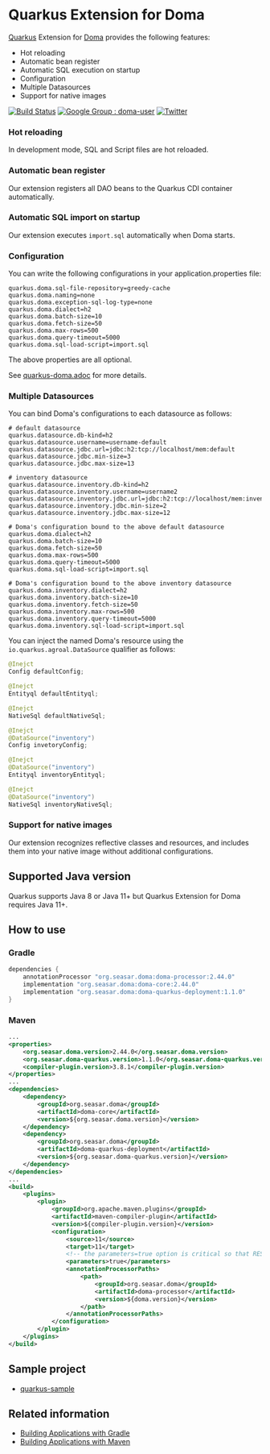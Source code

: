 Quarkus Extension for Doma
==========================

[Quarkus](https://quarkus.io/) Extension for [Doma](https://github.com/domaframework/doma) provides the following features:

- Hot reloading
- Automatic bean register
- Automatic SQL execution on startup
- Configuration
- Multiple Datasources
- Support for native images

[![Build Status](https://github.com/domaframework/doma-quarkus/workflows/Java%20CI%20with%20Maven/badge.svg)](https://github.com/domaframework/doma-quarkus/actions?query=workflow%3A%22Java+CI+with+Maven%22)
[![Google Group : doma-user](https://img.shields.io/badge/Google%20Group-doma--user-orange.svg)](https://groups.google.com/g/doma-user)
[![Twitter](https://img.shields.io/badge/twitter-@domaframework-blue.svg?style=flat)](https://twitter.com/domaframework)

### Hot reloading

In development mode, SQL and Script files are hot reloaded.

### Automatic bean register

Our extension registers all DAO beans to the Quarkus CDI container automatically.

### Automatic SQL import on startup

Our extension executes ``import.sql`` automatically when Doma starts.

### Configuration

You can write the following configurations in your application.properties file: 

```
quarkus.doma.sql-file-repository=greedy-cache
quarkus.doma.naming=none
quarkus.doma.exception-sql-log-type=none
quarkus.doma.dialect=h2
quarkus.doma.batch-size=10
quarkus.doma.fetch-size=50
quarkus.doma.max-rows=500
quarkus.doma.query-timeout=5000
quarkus.doma.sql-load-script=import.sql
```

The above properties are all optional.

See [quarkus-doma.adoc](./quarkus-doma.adoc) for more details.

### Multiple Datasources

You can bind Doma's configurations to each datasource as follows:

```
# default datasource
quarkus.datasource.db-kind=h2
quarkus.datasource.username=username-default
quarkus.datasource.jdbc.url=jdbc:h2:tcp://localhost/mem:default
quarkus.datasource.jdbc.min-size=3
quarkus.datasource.jdbc.max-size=13

# inventory datasource
quarkus.datasource.inventory.db-kind=h2
quarkus.datasource.inventory.username=username2
quarkus.datasource.inventory.jdbc.url=jdbc:h2:tcp://localhost/mem:inventory
quarkus.datasource.inventory.jdbc.min-size=2
quarkus.datasource.inventory.jdbc.max-size=12

# Doma's configuration bound to the above default datasource
quarkus.doma.dialect=h2
quarkus.doma.batch-size=10
quarkus.doma.fetch-size=50
quarkus.doma.max-rows=500
quarkus.doma.query-timeout=5000
quarkus.doma.sql-load-script=import.sql

# Doma's configuration bound to the above inventory datasource
quarkus.doma.inventory.dialect=h2
quarkus.doma.inventory.batch-size=10
quarkus.doma.inventory.fetch-size=50
quarkus.doma.inventory.max-rows=500
quarkus.doma.inventory.query-timeout=5000
quarkus.doma.inventory.sql-load-script=import.sql
```

You can inject the named Doma's resource 
using the `io.quarkus.agroal.DataSource` qualifier as follows:

```java
@Inejct
Config defaultConfig;

@Inejct
Entityql defaultEntityql;

@Inejct
NativeSql defaultNativeSql;

@Inejct
@DataSource("inventory")
Config invetoryConfig;

@Inejct
@DataSource("inventory")
Entityql inventoryEntityql;

@Inejct
@DataSource("inventory")
NativeSql inventoryNativeSql;
```

### Support for native images

Our extension recognizes reflective classes and resources,
and includes them into your native image without additional configurations.

## Supported Java version

Quarkus supports Java 8 or Java 11+ 
but Quarkus Extension for Doma requires Java 11+.

## How to use

### Gradle

```groovy
dependencies {
    annotationProcessor "org.seasar.doma:doma-processor:2.44.0"
    implementation "org.seasar.doma:doma-core:2.44.0"
    implementation "org.seasar.doma:doma-quarkus-deployment:1.1.0"
}
```

### Maven

```xml
...
<properties>
    <org.seasar.doma.version>2.44.0</org.seasar.doma.version>
    <org.seasar.doma-quarkus.version>1.1.0</org.seasar.doma-quarkus.version>
    <compiler-plugin.version>3.8.1</compiler-plugin.version>
</properties>
...
<dependencies>
    <dependency>
        <groupId>org.seasar.doma</groupId>
        <artifactId>doma-core</artifactId>
        <version>${org.seasar.doma.version}</version>
    </dependency>
    <dependency>
        <groupId>org.seasar.doma</groupId>
        <artifactId>doma-quarkus-deployment</artifactId>
        <version>${org.seasar.doma-quarkus.version}</version>
    </dependency>
</dependencies>
...
<build>
    <plugins>
        <plugin>
            <groupId>org.apache.maven.plugins</groupId>
            <artifactId>maven-compiler-plugin</artifactId>
            <version>${compiler-plugin.version}</version>
            <configuration>
                <source>11</source>
                <target>11</target>
                <!-- the parameters=true option is critical so that RESTEasy works fine -->
                <parameters>true</parameters>
                <annotationProcessorPaths>
                    <path>
                        <groupId>org.seasar.doma</groupId>
                        <artifactId>doma-processor</artifactId>
                        <version>${doma.version}</version>
                    </path>
                </annotationProcessorPaths>
            </configuration>
        </plugin>
    </plugins>
</build>
```

## Sample project
- [quarkus-sample](https://github.com/domaframework/quarkus-sample)

## Related information
- [Building Applications with Gradle](https://quarkus.io/guides/gradle-tooling)
- [Building Applications with Maven](https://quarkus.io/guides/maven-tooling)
